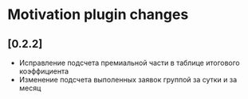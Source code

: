 # Motivation plugin changes

## [0.2.2]
- Исправление подсчета премиальной части в таблице итогового коэффициента
- Изменение подсчета выполенных заявок группой за сутки и за месяц